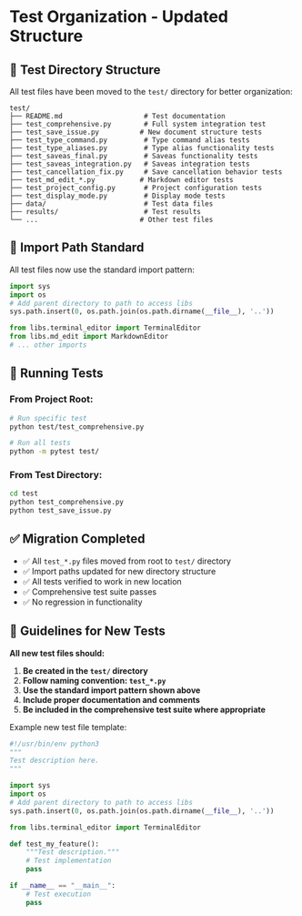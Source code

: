 # Test Organization - Updated Structure

## 📁 Test Directory Structure

All test files have been moved to the `test/` directory for better organization:

```
test/
├── README.md                    # Test documentation
├── test_comprehensive.py        # Full system integration test
├── test_save_issue.py          # New document structure tests
├── test_type_command.py         # Type command alias tests
├── test_type_aliases.py         # Type alias functionality tests
├── test_saveas_final.py         # Saveas functionality tests
├── test_saveas_integration.py   # Saveas integration tests
├── test_cancellation_fix.py     # Save cancellation behavior tests
├── test_md_edit_*.py           # Markdown editor tests
├── test_project_config.py       # Project configuration tests
├── test_display_mode.py         # Display mode tests
├── data/                        # Test data files
├── results/                     # Test results
└── ...                         # Other test files
```

## 🔧 Import Path Standard

All test files now use the standard import pattern:

```python
import sys
import os
# Add parent directory to path to access libs
sys.path.insert(0, os.path.join(os.path.dirname(__file__), '..'))

from libs.terminal_editor import TerminalEditor
from libs.md_edit import MarkdownEditor
# ... other imports
```

## 🏃 Running Tests

### From Project Root:
```bash
# Run specific test
python test/test_comprehensive.py

# Run all tests
python -m pytest test/
```

### From Test Directory:
```bash
cd test
python test_comprehensive.py
python test_save_issue.py
```

## ✅ Migration Completed

- ✅ All `test_*.py` files moved from root to `test/` directory
- ✅ Import paths updated for new directory structure
- ✅ All tests verified to work in new location
- ✅ Comprehensive test suite passes
- ✅ No regression in functionality

## 📝 Guidelines for New Tests

**All new test files should:**

1. **Be created in the `test/` directory**
2. **Follow naming convention: `test_*.py`**
3. **Use the standard import pattern shown above**
4. **Include proper documentation and comments**
5. **Be included in the comprehensive test suite where appropriate**

Example new test file template:

```python
#!/usr/bin/env python3
"""
Test description here.
"""

import sys
import os
# Add parent directory to path to access libs
sys.path.insert(0, os.path.join(os.path.dirname(__file__), '..'))

from libs.terminal_editor import TerminalEditor

def test_my_feature():
    """Test description."""
    # Test implementation
    pass

if __name__ == "__main__":
    # Test execution
    pass
```
